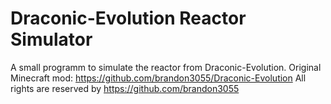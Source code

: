# Draconic-Evolution Reactor Simulator
 A small programm to simulate the reactor from Draconic-Evolution.
 Original Minecraft mod: https://github.com/brandon3055/Draconic-Evolution
 All rights are reserved by https://github.com/brandon3055
 

